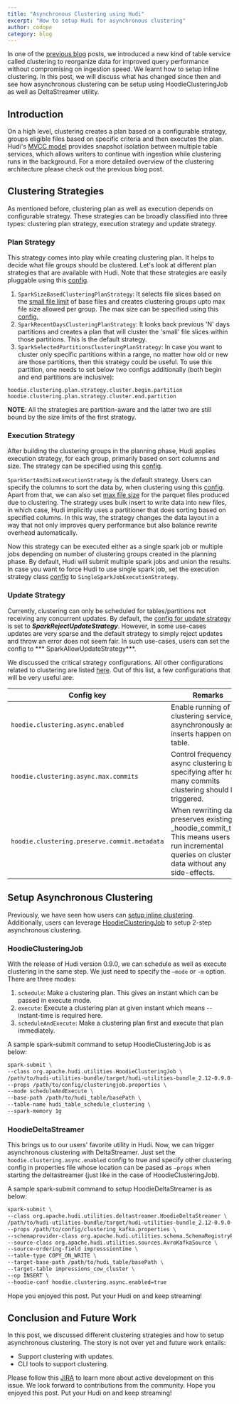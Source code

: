 ```yaml
---
title: "Asynchronous Clustering using Hudi"
excerpt: "How to setup Hudi for asynchronous clustering"
author: codope 
category: blog
---
```


In one of the [previous blog](https://hudi.apache.org/blog/2021/01/27/hudi-clustering-intro) posts, we introduced a new
kind of table service called clustering to reorganize data for improved query performance without compromising on
ingestion speed. We learnt how to setup inline clustering. In this post, we will discuss what has changed since then and
see how asynchronous clustering can be setup using HoodieClusteringJob as well as DeltaStreamer utility.

## Introduction

On a high level, clustering creates a plan based on a configurable strategy, groups eligible files based on specific
criteria and then executes the plan. Hudi's [MVCC model](https://hudi.apache.org/docs/concurrency_control) provides
snapshot isolation between multiple table services, which allows writers to continue with ingestion while clustering
runs in the background. For a more detailed overview of the clustering architecture please check out the previous blog
post.

## Clustering Strategies

As mentioned before, clustering plan as well as execution depends on configurable strategy. These strategies can be
broadly classified into three types: clustering plan strategy, execution strategy and update strategy.

### Plan Strategy

This strategy comes into play while creating clustering plan. It helps to decide what file groups should be clustered.
Let's look at different plan strategies that are available with Hudi. Note that these strategies are easily pluggable
using this [config](https://hudi.apache.org/docs/next/configurations#hoodieclusteringplanstrategyclass).

1. `SparkSizeBasedClusteringPlanStrategy`: It selects file slices based on
   the [small file limit](https://hudi.apache.org/docs/next/configurations/#hoodieclusteringplanstrategysmallfilelimit)
   of base files and creates clustering groups upto max file size allowed per group. The max size can be specified using
   this [config.](https://hudi.apache.org/docs/next/configurations/#hoodieclusteringplanstrategymaxbytespergroup)
2. `SparkRecentDaysClusteringPlanStrategy`: It looks back previous 'N' days partitions and creates a plan that will
   cluster the 'small' file slices within those partitions. This is the default strategy.
3. `SparkSelectedPartitionsClusteringPlanStrategy`: In case you want to cluster only specific partitions within a range,
   no matter how old or new are those partitions, then this strategy could be useful. To use this partition, one needs
   to set below two configs additionally (both begin and end partitions are inclusive):

```
hoodie.clustering.plan.strategy.cluster.begin.partition
hoodie.clustering.plan.strategy.cluster.end.partition
```

**NOTE**: All the strategies are partition-aware and the latter two are still bound by the size limits of the first
strategy.

### Execution Strategy

After building the clustering groups in the planning phase, Hudi applies execution strategy, for each group, primarily
based on sort columns and size. The strategy can be specified using
this [config](https://hudi.apache.org/docs/next/configurations/#hoodieclusteringexecutionstrategyclass).

`SparkSortAndSizeExecutionStrategy` is the default strategy. Users can specify the columns to sort the data by, when
clustering using
this [config](https://hudi.apache.org/docs/next/configurations/#hoodieclusteringplanstrategysortcolumns). Apart from
that, we can also set [max file size](https://hudi.apache.org/docs/next/configurations/#hoodieparquetmaxfilesize)
for the parquet files produced due to clustering. The strategy uses bulk insert to write data into new files, in which
case, Hudi implicitly uses a partitioner that does sorting based on specified columns. In this way, the strategy changes
the data layout in a way that not only improves query performance but also balance rewrite overhead automatically.

Now this strategy can be executed either as a single spark job or multiple jobs depending on number of clustering groups
created in the planning phase. By default, Hudi will submit multiple spark jobs and union the results. In case you want
to force Hudi to use single spark job, set the execution strategy
class [config](https://hudi.apache.org/docs/next/configurations/#hoodieclusteringexecutionstrategyclass)
to `SingleSparkJobExecutionStrategy`.

### Update Strategy

Currently, clustering can only be scheduled for tables/partitions not receiving any concurrent updates. By default,
the [config for update strategy](https://hudi.apache.org/docs/next/configurations/#hoodieclusteringupdatesstrategy) is
set to ***SparkRejectUpdateStrategy***. However, in some use-cases updates are very sparse and the default strategy to
simply reject updates and throw an error does not seem fair. In such use-cases, users can set the config to ***
SparkAllowUpdateStrategy***.

We discussed the critical strategy configurations. All other configurations related to clustering are
listed [here](https://hudi.apache.org/docs/next/configurations/#Clustering-Configs). Out of this list, a few
configurations that will be very useful are:

|  Config key  | Remarks | Default |
|  -----------  | -------  | ------- |
| `hoodie.clustering.async.enabled` | Enable running of clustering service, asynchronously as inserts happen on the table. | False |
| `hoodie.clustering.async.max.commits` | Control frequency of async clustering by specifying after how many commits clustering should be triggered. | 4 |
| `hoodie.clustering.preserve.commit.metadata` | When rewriting data, preserves existing _hoodie_commit_time. This means users can run incremental queries on clustered data without any side-effects. | False |

## Setup Asynchronous Clustering

Previously, we have seen how users
can [setup inline clustering](https://hudi.apache.org/blog/2021/01/27/hudi-clustering-intro#setting-up-clustering).
Additionally, users can
leverage [HoodieClusteringJob](https://cwiki.apache.org/confluence/display/HUDI/RFC+-+19+Clustering+data+for+freshness+and+query+performance#RFC19Clusteringdataforfreshnessandqueryperformance-SetupforAsyncclusteringJob)
to setup 2-step asynchronous clustering.

### HoodieClusteringJob

With the release of Hudi version 0.9.0, we can schedule as well as execute clustering in the same step. We just need to
specify the `—mode` or `-m` option. There are three modes:

1. `schedule`: Make a clustering plan. This gives an instant which can be passed in execute mode.
2. `execute`: Execute a clustering plan at given instant which means --instant-time is required here.
3. `scheduleAndExecute`: Make a clustering plan first and execute that plan immediately.

A sample spark-submit command to setup HoodieClusteringJob is as below:

```bash
spark-submit \
--class org.apache.hudi.utilities.HoodieClusteringJob \
/path/to/hudi-utilities-bundle/target/hudi-utilities-bundle_2.12-0.9.0-SNAPSHOT.jar \
--props /path/to/config/clusteringjob.properties \
--mode scheduleAndExecute \
--base-path /path/to/hudi_table/basePath \
--table-name hudi_table_schedule_clustering \
--spark-memory 1g
```

### HoodieDeltaStreamer

This brings us to our users' favorite utility in Hudi. Now, we can trigger asynchronous clustering with DeltaStreamer.
Just set the `hoodie.clustering.async.enabled` config to true and specify other clustering config in properties file
whose location can be pased as `—props` when starting the deltastreamer (just like in the case of HoodieClusteringJob).

A sample spark-submit command to setup HoodieDeltaStreamer is as below:

```bash
spark-submit \
--class org.apache.hudi.utilities.deltastreamer.HoodieDeltaStreamer \
/path/to/hudi-utilities-bundle/target/hudi-utilities-bundle_2.12-0.9.0-SNAPSHOT.jar \
--props /path/to/config/clustering_kafka.properties \
--schemaprovider-class org.apache.hudi.utilities.schema.SchemaRegistryProvider \
--source-class org.apache.hudi.utilities.sources.AvroKafkaSource \
--source-ordering-field impresssiontime \
--table-type COPY_ON_WRITE \
--target-base-path /path/to/hudi_table/basePath \
--target-table impressions_cow_cluster \
--op INSERT \
--hoodie-conf hoodie.clustering.async.enabled=true
```

Hope you enjoyed this post. Put your Hudi on and keep streaming!

## Conclusion and Future Work

In this post, we discussed different clustering strategies and how to setup asynchronous clustering. The story is not
over yet and future work entails:

- Support clustering with updates.
- CLI tools to support clustering.

Please follow this [JIRA](https://issues.apache.org/jira/browse/HUDI-1042) to learn more about active development on
this issue. We look forward to contributions from the community. Hope you enjoyed this post. Put your Hudi on and keep
streaming!
